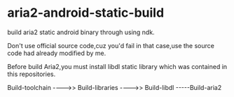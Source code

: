 # aria2-android-static-build
build aria2 static android binary through using ndk.

Don't use official source code,cuz you'd fail in that case,use the source code had already modified by me.

Before  build Aria2,you must install libdl static library which was contained in this repositories.


Build-toolchain ---->>  Build-libraries  ---->> Build-libdl   -----Build-aria2
